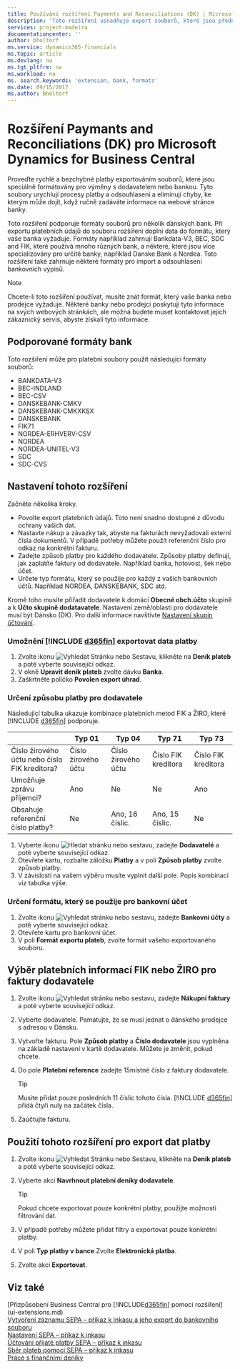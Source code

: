 ```yaml
---
title: Používání rozšíření Payments and Reconciliations (DK) | Microsoft Docs
description: 'Toto rozšíření usnadňuje export souborů, které jsou předem naformátovány tak, aby splňovaly bankovní požadavky na elektronická podání.'
services: project-madeira
documentationcenter: ''
author: bholtorf
ms.service: dynamics365-financials
ms.topic: article
ms.devlang: na
ms.tgt_pltfrm: na
ms.workload: na
ms. search.keywords: 'extension, bank, formats'
ms.date: 09/15/2017
ms.author: bholtorf
---
```


# <a name="the-payments-and-reconciliations-dk-extension-for-microsoft-dynamics-for-business-central"></a>Rozšíření Paymants and Reconciliations (DK) pro Microsoft Dynamics for Business Central
Proveďte rychlé a bezchybné platby exportováním souborů, které jsou speciálně formátovány pro výměny s dodavatelem nebo bankou. Tyto soubory urychlují procesy platby a odsouhlasení a eliminují chyby, ke kterým může dojít, když ručně zadáváte informace na webové stránce banky.  
  
Toto rozšíření podporuje formáty souborů pro několik dánských bank. Při exportu platebních údajů do souboru rozšíření doplní data do formátu, který vaše banka vyžaduje. Formáty například zahrnují Bankdata-V3, BEC, SDC and FIK, které používá mnoho různých bank, a některé, které jsou více specializovány pro určité banky, například Danske Bank a Nordea. Toto rozšíření také zahrnuje některé formáty pro import a odsouhlasení bankovních výpisů.  
  
> [!Note]
> Chcete-li toto rozšíření používat, musíte znát formát, který vaše banka nebo prodejce vyžaduje. Některé banky nebo prodejci poskytují tyto informace na svých webových stránkách, ale možná budete muset kontaktovat jejich zákaznický servis, abyste získali tyto informace.  
  
## <a name="supported-bank-formats"></a>Podporované formáty bank
Toto rozšíření může pro platební soubory použít následující formáty souborů:  
  
* BANKDATA-V3  
* BEC-INDLAND  
* BEC-CSV  
* DANSKEBANK-CMKV  
* DANSKEBANK-CMKXKSX  
* DANSKEBANK  
* FIK71  
* NORDEA-ERHVERV-CSV  
* NORDEA  
* NORDEA-UNITEL-V3  
* SDC  
* SDC-CVS  

## <a name="to-set-up-the-extension"></a>Nastavení tohoto rozšíření
Začněte několika kroky.  
  
* Povolte export platebních údajů. Toto není snadno dostupné z důvodu ochrany vašich dat.  
* Nastavte nákup a závazky tak, abyste na fakturách nevyžadovali externí čísla dokumentů. V případě potřeby můžete použít referenční číslo pro odkaz na konkrétní fakturu.  
* Zadejte způsob platby pro každého dodavatele. Způsoby platby definují, jak zaplatíte faktury od dodavatele. Například banka, hotovost, šek nebo účet.  
* Určete typ formátu, který se použije pro každý z vašich bankovních účtů. Například NORDEA, DANSKEBANK, SDC atd.  
  
Kromě toho musíte přiřadit dodavatele k domácí **Obecné obch.účto** skupině a k **Účto skupině dodatavatele**. Nastavení země/oblasti pro dodavatele musí být Dánsko (DK).  Pro další informace navštivte [Nastavení skupin účtování](finance-posting-groups.md).  
  
### <a name="to-allow-include-d365finincludesd365fin_mdmd-to-export-payment-data"></a>Umožnění [!INCLUDE [d365fin](includes/d365fin_md.md)] exportovat data platby
1. Zvolte ikonu ![Vyhledat Stránku nebo Sestavu](media/ui-search/search_small.png "ikona Vyhledat stránku nebo sestavu"), klikněte na **Deník plateb** a poté vyberte související odkaz.  
2. V okně **Upravit deník plateb** zvolte dávku **Banka**.  
3. Zaškrtněte políčko **Povolen export úhrad**.  

### <a name="to-specify-a-payment-method-for-a-vendor"></a>Určení způsobu platby pro dodavatele
Následující tabulka ukazuje kombinace platebních metod FIK a ŽIRO, které [!INCLUDE [d365fin](includes/d365fin_md.md)] podporuje.

||Typ 01 | Typ 04 | Typ 71 | Typ 73 |
|----|---|---|---|---|
|Číslo žirového účtu nebo číslo FIK kreditora? | Číslo žirového účtu | Číslo žirového účtu | Číslo FIK kreditora | Číslo FIK kreditora|
|Umožňuje zprávu příjemci? | Ano |Ne |Ne | Ano |
|Obsahuje referenční číslo platby? | Ne | Ano, 16 číslic. | Ano, 15 číslic. | Ne|

1. Vyberte ikonu ![Hledat stránku nebo sestavu](media/ui-search/search_small.png "ikona Hledat stránku nebo sestavu"), zadejte **Dodavatelé** a poté vyberte související odkaz.  
2. Otevřete kartu, rozbalte záložku **Platby** a v poli **Způsob platby** zvolte způsob platby.  
3. V závislosti na vašem výběru musíte vyplnit další pole. Popis kombinací viz tabulka výše.  

### <a name="to-specify-the-format-to-use-for-a-bank-account"></a>Určení formátu, který se použije pro bankovní účet
1. Zvolte ikonu ![Vyhledat stránku nebo sestavu](media/ui-search/search_small.png "ikona Vyhledat stránku nebo sestavu"), zadejte **Bankovní účty** a poté vyberte související odkaz.  
2. Otevřete kartu pro bankovní účet.  
3. V poli **Formát exportu plateb**, zvolte formát vašeho exportovaného souboru.  

## <a name="choosing-the-fik-or-giro-payment-information-for-vendor-invoices"></a>Výběr platebních informací FIK nebo ŽIRO pro faktury dodavatele
1. Zvolte ikonu ![Vyhledat stránku nebo sestavu](media/ui-search/search_small.png "ikona Vyhledat stránku nebo sestavu"), zadejte **Nákupní faktury** a poté vyberte související odkaz.
2. Vyberte dodavatele. Pamatujte, že se musí jednat o dánského prodejce s adresou v Dánsku.
3. Vytvořte fakturu. Pole **Způsob platby** a **Číslo dodavatele** jsou vyplněna na základě nastavení v kartě dodavatele. Můžete je změnit, pokud chcete.
4. Do pole **Platební reference** zadejte 15místné číslo z faktury dodavatele.  
  
   > [!Tip]
   > Musíte přidat pouze posledních 11 číslic tohoto čísla. [!INCLUDE [d365fin](includes/d365fin_md.md)] přidá čtyři nuly na začátek čísla.  
  
5. Zaúčtujte fakturu.

## <a name="to-use-the-extension-to-export-payment-data"></a>Použití tohoto rozšíření pro export dat platby
1. Zvolte ikonu ![Vyhledat Stránku nebo Sestavu](media/ui-search/search_small.png "ikona Vyhledat stránku nebo sestavu"), klikněte na **Deník plateb** a poté vyberte související odkaz.  
2. Vyberte akci **Navrhnout platební deníky dodavatele**.  
  
    > [!Tip]
    > Pokud chcete exportovat pouze konkrétní platby, použijte možnosti filtrování dat.  
  
3. V případě potřeby můžete přidat filtry a exportovat pouze konkrétní platby.  
4. V poli **Typ platby v bance** Zvolte **Elektronická platba**.  
5. Zvolte akci **Exportovat**.  

## <a name="see-also"></a>Viz také
[Přizpůsobení Business Central pro [!INCLUDE[d365fin](includes/d365fin_md.md)] pomocí rozšíření](ui-extensions.md)  
[Vytvoření záznamu SEPA – příkaz k inkasu a jeho export do bankovního souboru](finance-how-create-sepa-direct-debit-collection-entries-export-bank-file.md)  
[Nastavení SEPA – příkaz k inkasu](finance-how-to-set-up-sepa-direct-debit.md)  
[Účtování přijaté platby SEPA – příkaz k inkasu](finance-how-to-post-sepa-direct-debit-payment-receipts.md)  
[Sběr plateb pomocí SEPA – příkaz k inkasu](finance-collect-payments-with-sepa-direct-debit.md)  
[Práce s finančními deníky](ui-work-general-journals.md)  




